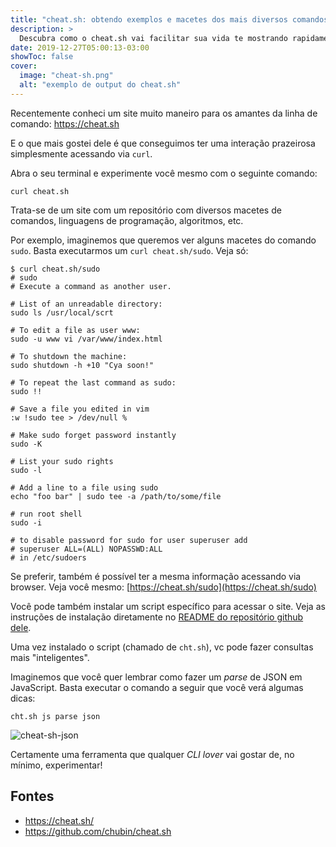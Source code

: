 ```yaml
---
title: "cheat.sh: obtendo exemplos e macetes dos mais diversos comandos"
description: >
  Descubra como o cheat.sh vai facilitar sua vida te mostrando rapidamente vários macetes e exemplos de uso dos mais diversos comandos. Podendo inclusive ser acessado diretamente da linha de comando.
date: 2019-12-27T05:00:13-03:00
showToc: false
cover:
  image: "cheat-sh.png"
  alt: "exemplo de output do cheat.sh"
---
```


Recentemente conheci um site muito maneiro para os amantes da linha de comando: https://cheat.sh

E o que mais gostei dele é que conseguimos ter uma interação prazeirosa simplesmente acessando via `curl`.

Abra o seu terminal e experimente você mesmo com o seguinte comando:

```shell-session
curl cheat.sh
```

Trata-se de um site com um repositório com diversos macetes de comandos, linguagens de programação, algoritmos, etc.

Por exemplo, imaginemos que queremos ver alguns macetes do comando `sudo`. Basta executarmos um `curl cheat.sh/sudo`. Veja só:

```shell-session
$ curl cheat.sh/sudo
# sudo
# Execute a command as another user.

# List of an unreadable directory:
sudo ls /usr/local/scrt

# To edit a file as user www:
sudo -u www vi /var/www/index.html

# To shutdown the machine:
sudo shutdown -h +10 "Cya soon!"

# To repeat the last command as sudo:
sudo !!

# Save a file you edited in vim
:w !sudo tee > /dev/null %

# Make sudo forget password instantly
sudo -K

# List your sudo rights
sudo -l

# Add a line to a file using sudo
echo "foo bar" | sudo tee -a /path/to/some/file

# run root shell
sudo -i

# to disable password for sudo for user superuser add
# superuser ALL=(ALL) NOPASSWD:ALL
# in /etc/sudoers
```

Se preferir, também é possível ter a mesma informação acessando via browser. Veja você mesmo: [https://cheat.sh/sudo](https://cheat.sh/sudo)

Você pode também instalar um script específico para acessar o site. Veja as instruções de instalação diretamente no [README do repositório github dele](https://github.com/chubin/cheat.sh#command-line-client-chtsh).

Uma vez instalado o script (chamado de `cht.sh`), vc pode fazer consultas mais "inteligentes".

Imaginemos que você quer lembrar como fazer um _parse_ de JSON em JavaScript. Basta executar o comando a seguir que você verá algumas dicas:

```shell-session
cht.sh js parse json
```

![cheat-sh-json](http://meleu.sh/content/images/2019/12/cheat-sh-json.png)

Certamente uma ferramenta que qualquer _CLI lover_ vai gostar de, no mínimo, experimentar!

## Fontes

- https://cheat.sh/
- https://github.com/chubin/cheat.sh
